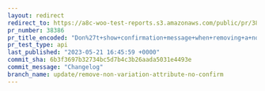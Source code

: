 ```yaml
---
layout: redirect
redirect_to: https://a8c-woo-test-reports.s3.amazonaws.com/public/pr/38386/api/index.html
pr_number: 38386
pr_title_encoded: "Don%27t+show+confirmation+message+when+removing+a+non-variation+attribute+from+a+product"
pr_test_type: api
last_published: "2023-05-21 16:45:59 +0000"
commit_sha: 6b3f3697b32734bc5d7b4c3b26aada5031e4493e
commit_message: "Changelog"
branch_name: update/remove-non-variation-attribute-no-confirm
---
```

